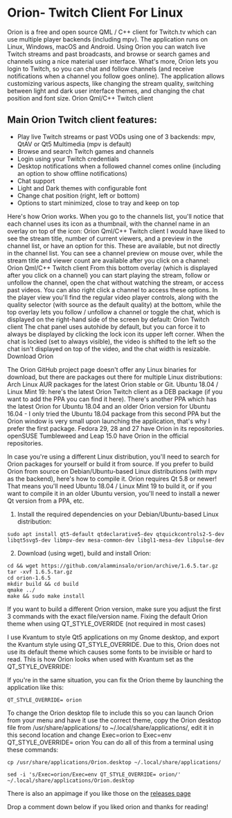 # Orion- Twitch Client For Linux

Orion is a free and open source QML / C++ client for Twitch.tv which can use multiple player backends (including mpv). The application runs on Linux, Windows, macOS and Android. Using Orion you can watch live Twitch streams and past broadcasts, and browse or search games and channels using a nice material user interface. What's more, Orion lets you login to Twitch, so you can chat and follow channels (and receive notifications when a channel you follow goes online). The application allows customizing various aspects, like changing the stream quality, switching between light and dark user interface themes, and changing the chat position and font size.
Orion Qml/C++ Twitch client

## Main Orion Twitch client features:
- Play live Twitch streams or past VODs using one of 3 backends: mpv, QtAV or Qt5 Multimedia (mpv is default)
- Browse and search Twitch games and channels
- Login using your Twitch credentials
- Desktop notifications when a followed channel comes online (including an option to show offline notifications)
- Chat support
- Light and Dark themes with configurable font
- Change chat position (right, left or bottom)
- Options to start minimized, close to tray and keep on top

Here's how Orion works. When you go to the channels list, you'll notice that each channel uses its icon as a thumbnail, with the channel name in an overlay on top of the icon:
Orion Qml/C++ Twitch client
I would have liked to see the stream title, number of current viewers, and a preview in the channel list, or have an option for this. These are available, but not directly in the channel list. You can see a channel preview on mouse over, while the stream title and viewer count are available after you click on a channel:
Orion Qml/C++ Twitch client
From this bottom overlay (which is displayed after you click on a channel) you can start playing the stream, follow or unfollow the channel, open the chat without watching the stream, or access past videos. You can also right click a channel to access these options. In the player view you'll find the regular video player controls, along with the quality selector (with source as the default quality) at the bottom, while the top overlay lets you follow / unfollow a channel or toggle the chat, which is displayed on the right-hand side of the screen by default:
Orion Twitch client
The chat panel uses autohide by default, but you can force it to always be displayed by clicking the lock icon its upper left corner. When the chat is locked (set to always visible), the video is shifted to the left so the chat isn't displayed on top of the video, and the chat width is resizable.
Download Orion

The Orion GitHub project page doesn't offer any Linux binaries for download, but there are packages out there for multiple Linux distributions:
Arch Linux AUR packages for the latest Orion stable or Git.
Ubuntu 18.04 / Linux Mint 19: here's the latest Orion Twitch client as a DEB package (if you want to add the PPA you can find it here). There's another PPA which has the latest Orion for Ubuntu 18.04 and an older Orion version for Ubuntu 16.04 - I only tried the Ubuntu 18.04 package from this second PPA but the Orion window is very small upon launching the application, that's why I prefer the first package.
Fedora 29, 28 and 27 have Orion in its repositories.
openSUSE Tumbleweed and Leap 15.0 have Orion in the official repositories.

In case you're using a different Linux distribution, you'll need to search for Orion packages for yourself or build it from source.
If you prefer to build Orion from source on Debian/Ubuntu-based Linux distributions (with mpv as the backend), here's how to compile it. Orion requires Qt 5.8 or newer! That means you'll need Ubuntu 18.04 / Linux Mint 19 to build it, or if you want to compile it in an older Ubuntu version, you'll need to install a newer Qt version from a PPA, etc.

1. Install the required dependencies on your Debian/Ubuntu-based Linux distribution:
```
sudo apt install qt5-default qtdeclarative5-dev qtquickcontrols2-5-dev libqt5svg5-dev libmpv-dev mesa-common-dev libgl1-mesa-dev libpulse-dev
```
2. Download (using wget), build and install Orion:
```
cd && wget https://github.com/alamminsalo/orion/archive/1.6.5.tar.gz
tar -xvf 1.6.5.tar.gz
cd orion-1.6.5
mkdir build && cd build
qmake ../
make && sudo make install
```
If you want to build a different Orion version, make sure you adjust the first 3 commands with the exact file/version name.
Fixing the default Orion theme when using QT_STYLE_OVERRIDE (not required in most cases)

I use Kvantum to style Qt5 applications on my Gnome desktop, and export the Kvantum style using QT_STYLE_OVERRIDE. Due to this, Orion does not use its default theme which causes some fonts to be invisible or hard to read.
This is how Orion looks when used with Kvantum set as the QT_STYLE_OVERRIDE:


If you're in the same situation, you can fix the Orion theme by launching the application like this:
```
QT_STYLE_OVERRIDE= orion
```
To change the Orion desktop file to include this so you can launch Orion from your menu and have it use the correct theme, copy the Orion desktop file from /usr/share/applications/ to ~/.local/share/applications/, edit it in this second location and change Exec=orion to Exec=env QT_STYLE_OVERRIDE= orion You can do all of this from a terminal using these commands:
```
cp /usr/share/applications/Orion.desktop ~/.local/share/applications/

sed -i 's/Exec=orion/Exec=env QT_STYLE_OVERRIDE= orion/' ~/.local/share/applications/Orion.desktop
```

There is also an appimage if you like those on the [releases page](https://github.com/alamminsalo/orion/releases)

Drop a comment down below if you liked orion and thanks for reading!
